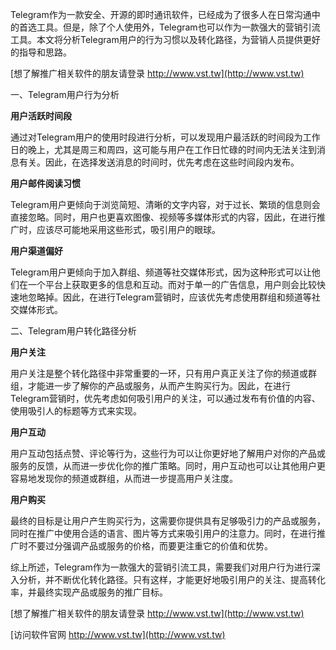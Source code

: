 Telegram作为一款安全、开源的即时通讯软件，已经成为了很多人在日常沟通中的首选工具。但是，除了个人使用外，Telegram也可以作为一款强大的营销引流工具。本文将分析Telegram用户的行为习惯以及转化路径，为营销人员提供更好的指导和思路。

[想了解推广相关软件的朋友请登录 http://www.vst.tw](http://www.vst.tw)

一、Telegram用户行为分析

**用户活跃时间段**

通过对Telegram用户的使用时段进行分析，可以发现用户最活跃的时间段为工作日的晚上，尤其是周三和周四，这可能与用户在工作日忙碌的时间内无法关注到消息有关。因此，在选择发送消息的时间时，优先考虑在这些时间段内发布。

**用户邮件阅读习惯**

Telegram用户更倾向于浏览简短、清晰的文字内容，对于过长、繁琐的信息则会直接忽略。同时，用户也更喜欢图像、视频等多媒体形式的内容，因此，在进行推广时，应该尽可能地采用这些形式，吸引用户的眼球。

**用户渠道偏好**

Telegram用户更倾向于加入群组、频道等社交媒体形式，因为这种形式可以让他们在一个平台上获取更多的信息和互动。而对于单一的广告信息，用户则会比较快速地忽略掉。因此，在进行Telegram营销时，应该优先考虑使用群组和频道等社交媒体形式。

二、Telegram用户转化路径分析

**用户关注**

用户关注是整个转化路径中非常重要的一环，只有用户真正关注了你的频道或群组，才能进一步了解你的产品或服务，从而产生购买行为。因此，在进行Telegram营销时，优先考虑如何吸引用户的关注，可以通过发布有价值的内容、使用吸引人的标题等方式来实现。

**用户互动**

用户互动包括点赞、评论等行为，这些行为可以让你更好地了解用户对你的产品或服务的反馈，从而进一步优化你的推广策略。同时，用户互动也可以让其他用户更容易地发现你的频道或群组，从而进一步提高用户关注度。

**用户购买**

最终的目标是让用户产生购买行为，这需要你提供具有足够吸引力的产品或服务，同时在推广中使用合适的语言、图片等方式来吸引用户的注意力。同时，在进行推广时不要过分强调产品或服务的价格，而要更注重它的价值和优势。

综上所述，Telegram作为一款强大的营销引流工具，需要我们对用户行为进行深入分析，并不断优化转化路径。只有这样，才能更好地吸引用户的关注、提高转化率，并最终实现产品或服务的推广目标。

[想了解推广相关软件的朋友请登录 http://www.vst.tw](http://www.vst.tw)


[访问软件官网 http://www.vst.tw](http://www.vst.tw)

